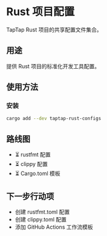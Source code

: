 # Rust 项目配置

TapTap Rust 项目的共享配置文件集合。

## 用途

提供 Rust 项目的标准化开发工具配置。

## 使用方法

### 安装

```bash
cargo add --dev taptap-rust-configs
```

## 路线图

- ⏳ rustfmt 配置
- ⏳ clippy 配置
- ⏳ Cargo.toml 模板

## 下一步行动项

- 创建 rustfmt.toml 配置
- 创建 clippy.toml 配置
- 添加 GitHub Actions 工作流模板
